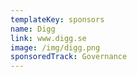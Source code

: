 ```yaml
---
templateKey: sponsors
name: Digg
link: www.digg.se
image: /img/digg.png
sponsoredTrack: Governance
---
```

